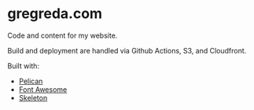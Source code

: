 gregreda.com
============

Code and content for my website.

Build and deployment are handled via Github Actions, S3, and Cloudfront.

Built with:
- [Pelican](https://github.com/getpelican/pelican/)
- [Font Awesome](http://fortawesome.github.io/Font-Awesome/)
- [Skeleton](http://www.getskeleton.com/)
